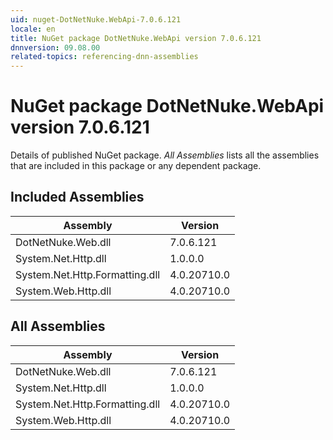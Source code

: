 ```yaml
---
uid: nuget-DotNetNuke.WebApi-7.0.6.121
locale: en
title: NuGet package DotNetNuke.WebApi version 7.0.6.121
dnnversion: 09.08.00
related-topics: referencing-dnn-assemblies
---
```


# NuGet package DotNetNuke.WebApi version 7.0.6.121
Details of published NuGet package.
*All Assemblies* lists all the assemblies that are included in this package or any dependent package.

## Included Assemblies

|Assembly|Version|
|---|---|
|DotNetNuke.Web.dll|7.0.6.121|
|System.Net.Http.dll|1.0.0.0|
|System.Net.Http.Formatting.dll|4.0.20710.0|
|System.Web.Http.dll|4.0.20710.0|

## All Assemblies

|Assembly|Version|
|---|---|
|DotNetNuke.Web.dll|7.0.6.121|
|System.Net.Http.dll|1.0.0.0|
|System.Net.Http.Formatting.dll|4.0.20710.0|
|System.Web.Http.dll|4.0.20710.0|

